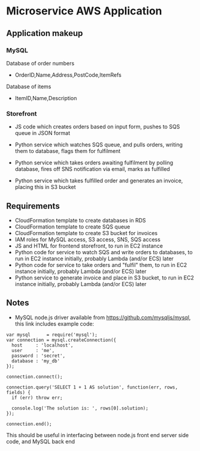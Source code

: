 # Microservice AWS Application

## Application makeup

### MySQL

Database of order numbers
- OrderID,Name,Address,PostCode,ItemRefs

Database of items
- ItemID,Name,Description

### Storefront

* JS code which creates orders based on input form, pushes to SQS queue in JSON format

* Python service which watches SQS queue, and pulls orders, writing them to database, flags them for fulfilment

* Python service which takes orders awaiting fulfilment by polling database, fires off SNS notification via email, marks as fulfilled

* Python service which takes fulfilled order and generates an invoice, placing this in S3 bucket

## Requirements
* CloudFormation template to create databases in RDS
* CloudFormation template to create SQS queue
* CloudFormation template to create S3 bucket for invoices
* IAM roles for MySQL access, S3 access, SNS, SQS access
* JS and HTML for frontend storefront, to run in EC2 instance
* Python code for service to watch SQS and write orders to databases, to run in EC2 instance initially, probably Lambda (and/or ECS) later
* Python code for service to take orders and "fulfil" them, to run in EC2 instance initially, probably Lambda (and/or ECS) later
* Python service to generate invoice and place in S3 bucket, to run in EC2 instance initially, probably Lambda (and/or ECS) later

## Notes

* MySQL node.js driver available from https://github.com/mysqljs/mysql, this link includes example code:

```
var mysql      = require('mysql');
var connection = mysql.createConnection({
  host     : 'localhost',
  user     : 'me',
  password : 'secret',
  database : 'my_db'
});

connection.connect();

connection.query('SELECT 1 + 1 AS solution', function(err, rows, fields) {
  if (err) throw err;

  console.log('The solution is: ', rows[0].solution);
});

connection.end();
```
This should be useful in interfacing between node.js front end server side code, and MySQL back end
